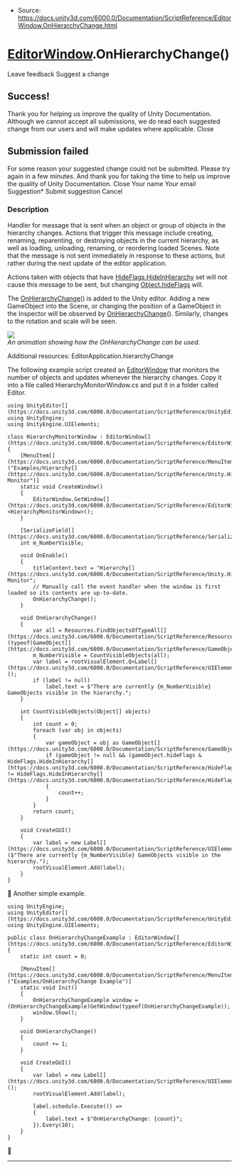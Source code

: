 * Source: https://docs.unity3d.com/6000.0/Documentation/ScriptReference/EditorWindow.OnHierarchyChange.html

#  [EditorWindow](https://docs.unity3d.com/6000.0/Documentation/ScriptReference/EditorWindow.html).OnHierarchyChange()
Leave feedback
Suggest a change
## Success!
Thank you for helping us improve the quality of Unity Documentation. Although we cannot accept all submissions, we do read each suggested change from our users and will make updates where applicable.
Close
## Submission failed
For some reason your suggested change could not be submitted. Please <a>try again</a> in a few minutes. And thank you for taking the time to help us improve the quality of Unity Documentation.
Close
Your name Your email Suggestion* Submit suggestion
Cancel
### Description
Handler for message that is sent when an object or group of objects in the hierarchy changes.
Actions that trigger this message include creating, renaming, reparenting, or destroying objects in the current hierarchy, as well as loading, unloading, renaming, or reordering loaded Scenes. Note that the message is not sent immediately in response to these actions, but rather during the next update of the editor application.  
  
Actions taken with objects that have [HideFlags.HideInHierarchy](https://docs.unity3d.com/6000.0/Documentation/ScriptReference/HideFlags.HideInHierarchy.html) set will not cause this message to be sent, but changing [Object.hideFlags](https://docs.unity3d.com/6000.0/Documentation/ScriptReference/Object-hideFlags.html) will.  
  
The [OnHierarchyChange](https://docs.unity3d.com/6000.0/Documentation/ScriptReference/EditorWindow.OnHierarchyChange.html)() is added to the Unity editor. Adding a new GameObject into the Scene, or changing the position of a GameObject in the Inspector will be observed by [OnHierarchyChange](https://docs.unity3d.com/6000.0/Documentation/ScriptReference/EditorWindow.OnHierarchyChange.html)(). Similarly, changes to the rotation and scale will be seen.  
  
![](https://docs.unity3d.com/6000.0/Documentation/StaticFiles/ScriptRefImages/EditorWindowOnHierarchyChange.gif)  
_An animation showing how the OnHierarchyChange can be used._  
  
Additional resources: EditorApplication.hierarchyChange  
  
The following example script created an [EditorWindow](https://docs.unity3d.com/6000.0/Documentation/ScriptReference/EditorWindow.html) that monitors the number of objects and updates whenever the hierarchy changes. Copy it into a file called HierarchyMonitorWindow.cs and put it in a folder called Editor.
```
using UnityEditor[](https://docs.unity3d.com/6000.0/Documentation/ScriptReference/UnityEditor.html);
using UnityEngine;
using UnityEngine.UIElements;

class HierarchyMonitorWindow : EditorWindow[](https://docs.unity3d.com/6000.0/Documentation/ScriptReference/EditorWindow.html)
{
    [MenuItem[](https://docs.unity3d.com/6000.0/Documentation/ScriptReference/MenuItem.html)("Examples/Hierarchy[](https://docs.unity3d.com/6000.0/Documentation/ScriptReference/Unity.Hierarchy.Hierarchy.html) Monitor")]
    static void CreateWindow()
    {
        EditorWindow.GetWindow[](https://docs.unity3d.com/6000.0/Documentation/ScriptReference/EditorWindow.GetWindow.html)<HierarchyMonitorWindow>();
    }

    [SerializeField[](https://docs.unity3d.com/6000.0/Documentation/ScriptReference/SerializeField.html)]
    int m_NumberVisible;

    void OnEnable()
    {
        titleContent.text = "Hierarchy[](https://docs.unity3d.com/6000.0/Documentation/ScriptReference/Unity.Hierarchy.Hierarchy.html) Monitor";
        // Manually call the event handler when the window is first loaded so its contents are up-to-date.
        OnHierarchyChange();
    }

    void OnHierarchyChange()
    {
        var all = Resources.FindObjectsOfTypeAll[](https://docs.unity3d.com/6000.0/Documentation/ScriptReference/Resources.FindObjectsOfTypeAll.html)(typeof(GameObject[](https://docs.unity3d.com/6000.0/Documentation/ScriptReference/GameObject.html)));
        m_NumberVisible = CountVisibleObjects(all);
        var label = rootVisualElement.Q<Label[](https://docs.unity3d.com/6000.0/Documentation/ScriptReference/UIElements.Label.html)>();
        if (label != null)
            label.text = $"There are currently {m_NumberVisible} GameObjects visible in the hierarchy.";
    }

    int CountVisibleObjects(Object[] objects)
    {
        int count = 0;
        foreach (var obj in objects)
        {
            var gameObject = obj as GameObject[](https://docs.unity3d.com/6000.0/Documentation/ScriptReference/GameObject.html);
            if (gameObject != null && (gameObject.hideFlags & HideFlags.HideInHierarchy[](https://docs.unity3d.com/6000.0/Documentation/ScriptReference/HideFlags.HideInHierarchy.html)) != HideFlags.HideInHierarchy[](https://docs.unity3d.com/6000.0/Documentation/ScriptReference/HideFlags.HideInHierarchy.html))
            {
                count++;
            }
        }
        return count;
    }

    void CreateGUI()
    {
        var label = new Label[](https://docs.unity3d.com/6000.0/Documentation/ScriptReference/UIElements.Label.html)($"There are currently {m_NumberVisible} GameObjects visible in the hierarchy.");
        rootVisualElement.Add(label);
    }
}

```

Another simple example. 
```
using UnityEngine;
using UnityEditor[](https://docs.unity3d.com/6000.0/Documentation/ScriptReference/UnityEditor.html);
using UnityEngine.UIElements;

public class OnHierarchyChangeExample : EditorWindow[](https://docs.unity3d.com/6000.0/Documentation/ScriptReference/EditorWindow.html)
{
    static int count = 0;

    [MenuItem[](https://docs.unity3d.com/6000.0/Documentation/ScriptReference/MenuItem.html)("Examples/OnHierarchyChange Example")]
    static void Init()
    {
        OnHierarchyChangeExample window = (OnHierarchyChangeExample)GetWindow(typeof(OnHierarchyChangeExample));
        window.Show();
    }

    void OnHierarchyChange()
    {
        count += 1;
    }

    void CreateGUI()
    {
        var label = new Label[](https://docs.unity3d.com/6000.0/Documentation/ScriptReference/UIElements.Label.html)();
        rootVisualElement.Add(label);

        label.schedule.Execute(() =>
        {
            label.text = $"OnHierarchyChange: {count}";
        }).Every(10);
    }
}

```

* * *
